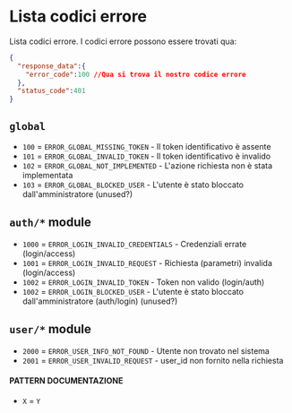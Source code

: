# Lista codici errore

Lista codici errore. I codici errore possono essere trovati qua:

```json
{
  "response_data":{
    "error_code":100 //Qua si trova il nostro codice errore
  },
  "status_code":401
}
```

## `global`

* `100` = `ERROR_GLOBAL_MISSING_TOKEN` - Il token identificativo è assente
* `101` = `ERROR_GLOBAL_INVALID_TOKEN` - Il token identificativo è invalido
* `102` = `ERROR_GLOBAL_NOT_IMPLEMENTED` - L'azione richiesta non è stata implementata
* `103` = `ERROR_GLOBAL_BLOCKED_USER` - L'utente è stato bloccato dall'amministratore (unused?)

## `auth/*` module

* `1000` = `ERROR_LOGIN_INVALID_CREDENTIALS` - Credenziali errate (login/access)
* `1001` = `ERROR_LOGIN_INVALID_REQUEST` - Richiesta (parametri) invalida (login/access)
* `1002` = `ERROR_LOGIN_INVALID_TOKEN` - Token non valido (login/auth)
* `1002` = `ERROR_LOGIN_BLOCKED_USER` - L'utente è stato bloccato dall'amministratore (auth/login) (unused?)

## `user/*` module
* `2000` = `ERROR_USER_INFO_NOT_FOUND` - Utente non trovato nel sistema
* `2001` = `ERROR_USER_INVALID_REQUEST` - user_id non fornito nella richiesta

#### PATTERN DOCUMENTAZIONE
* `X` = `Y`